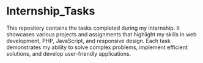# Internship_Tasks
This repository contains the tasks completed during my internship. It showcases various projects and assignments that highlight my skills in web development, PHP, JavaScript, and responsive design. Each task demonstrates my ability to solve complex problems, implement efficient solutions, and develop user-friendly applications.
